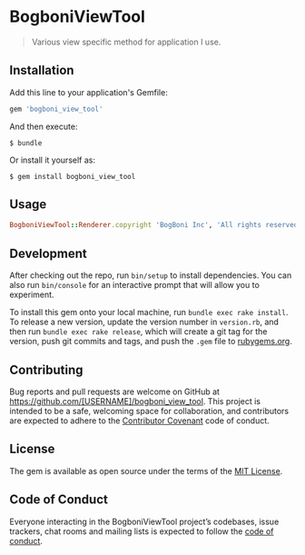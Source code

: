 # BogboniViewTool

> Various view specific method for application I use.

## Installation

Add this line to your application's Gemfile:

```ruby
gem 'bogboni_view_tool'
```

And then execute:

    $ bundle

Or install it yourself as:

    $ gem install bogboni_view_tool

## Usage

```ruby
BogboniViewTool::Renderer.copyright 'BogBoni Inc', 'All rights reserved.'
```

## Development

After checking out the repo, run `bin/setup` to install dependencies. You can also run `bin/console` for an interactive prompt that will allow you to experiment.

To install this gem onto your local machine, run `bundle exec rake install`. To release a new version, update the version number in `version.rb`, and then run `bundle exec rake release`, which will create a git tag for the version, push git commits and tags, and push the `.gem` file to [rubygems.org](https://rubygems.org).

## Contributing

Bug reports and pull requests are welcome on GitHub at https://github.com/[USERNAME]/bogboni_view_tool. This project is intended to be a safe, welcoming space for collaboration, and contributors are expected to adhere to the [Contributor Covenant](http://contributor-covenant.org) code of conduct.

## License

The gem is available as open source under the terms of the [MIT License](https://opensource.org/licenses/MIT).

## Code of Conduct

Everyone interacting in the BogboniViewTool project’s codebases, issue trackers, chat rooms and mailing lists is expected to follow the [code of conduct](https://github.com/JaoDev/bogboni_view_tool/blob/master/CODE_OF_CONDUCT.md).
